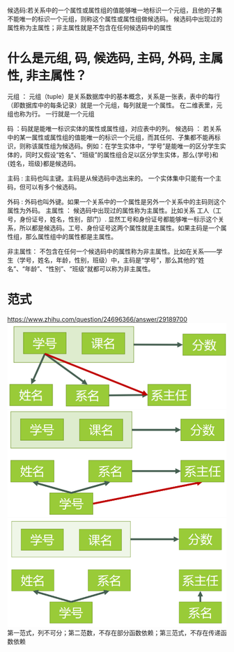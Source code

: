 候选码:若关系中的一个属性或属性组的值能够唯一地标识一个元组，且他的子集不能唯一的标识一个元组，则称这个属性或属性组做候选码。
候选码中出现过的属性称为主属性；非主属性就是不包含在任何候选码中的属性
# 什么是元组, 码, 候选码, 主码, 外码, 主属性, 非主属性？
元组 ： 元组（tuple）是关系数据库中的基本概念，关系是一张表，表中的每行（即数据库中的每条记录）就是一个元组，每列就是一个属性。 在二维表里，元组也称为行。
一行就是一个元组


码 ：码就是能唯一标识实体的属性或属性组，对应表中的列。
候选码 ： 若关系中的某一属性或属性组的值能唯一的标识一个元组，而其任何、子集都不能再标识，则称该属性组为候选码。例如：在学生实体中，“学号”是能唯一的区分学生实体的，同时又假设“姓名”、“班级”的属性组合足以区分学生实体，那么{学号}和{姓名，班级}都是候选码。

主码 : 主码也叫主键。主码是从候选码中选出来的。 一个实体集中只能有一个主码，但可以有多个候选码。

外码 : 外码也叫外键。如果一个关系中的一个属性是另外一个关系中的主码则这个属性为外码。
主属性 ： 候选码中出现过的属性称为主属性。比如关系 工人（工号，身份证号，姓名，性别，部门）. 显然工号和身份证号都能够唯一标示这个关系，所以都是候选码。工号、身份证号这两个属性就是主属性。如果主码是一个属性组，那么属性组中的属性都是主属性。

非主属性： 不包含在任何一个候选码中的属性称为非主属性。比如在关系——学生（学号，姓名，年龄，性别，班级）中，主码是“学号”，那么其他的“姓名”、“年龄”、“性别”、“班级”就都可以称为非主属性。

# 范式
https://www.zhihu.com/question/24696366/answer/29189700
![](images/2022-11-03-14-44-07.png)
![](images/2022-11-03-14-45-03.png)
![](images/2022-11-03-14-45-50.png)
第一范式，列不可分；第二范数，不存在部分函数依赖；第三范式，不存在传递函数依赖